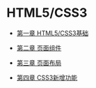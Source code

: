 # HTML5/CSS3

* [第一章 HTML5/CSS3基础](/chapter1/html3css3ji-chu.md)
* [第二章 页面组件](/chapter1/ye-mian-zu-jian.md)
* [第三章 页面布局](/chapter1/ye-mian-bu-ju.md)

* [第四章 CSS3新增功能](/chapter1/css3xin-zeng-gong-neng.md)



